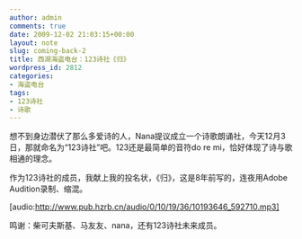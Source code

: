 ```yaml
---
author: admin
comments: true
date: 2009-12-02 21:03:15+00:00
layout: note
slug: coming-back-2
title: 西湖海盗电台：123诗社《归》
wordpress_id: 2812
categories:
- 海盗电台
tags:
- 123诗社
- 诗歌
---
```


想不到身边潜伏了那么多爱诗的人，Nana提议成立一个诗歌朗诵社，今天12月3日，那就命名为“123诗社”吧。123还是最简单的音符do re mi，恰好体现了诗与歌相通的理念。

作为123诗社的成员，我献上我的投名状，《归》，这是8年前写的，连夜用Adobe Audition录制、缩混。

[audio:http://www.pub.hzrb.cn/audio/0/10/19/36/10193646_592710.mp3]

鸣谢：柴可夫斯基、马友友、nana，还有123诗社未来成员。
